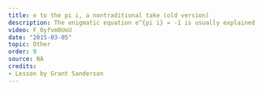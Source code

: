 ```yaml
---
title: e to the pi i, a nontraditional take (old version)
description: The enigmatic equation e^{pi i} = -1 is usually explained using Taylor's formula during a calculus class.  This video offers a different perspective, which involves thinking about numbers as actions, and about e^x as something which turns one action into another.
video: F_0yfvm0UoU
date: "2015-03-05"
topic: Other
order: 9
source: NA
credits:
- Lesson by Grant Sanderson
---
```

